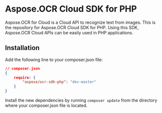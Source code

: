 # Aspose.OCR Cloud SDK for PHP

Aspose.OCR for Cloud is a Cloud API to recognize text from images. This is the repository for Aspose.OCR Cloud SDK for PHP. Using this SDK, Aspose.OCR Cloud APIs can be easily used in PHP applications.

Installation
----------------------------------

Add the following line to your composer.json file:

```json
// composer.json
{
    require: {
        "aspose/ocr-sdk-php": "dev-master"
    }
}
```

Install the new dependencies by running `composer update` from the directory where your composer.json file is located.
